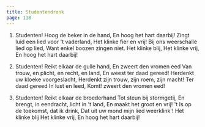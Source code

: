 ```yaml
---
title: Studentendronk
page: 118
---  
```


1.  Studenten! Hoog de beker in de hand,
En hoog het hart daarbij!
Zingt luid een lied voor 't vaderland,
Het klinke fier en vrij!
Bij ons weerschalle lied op lied,
Want enkel boozen zingen niet.
Het klinke blij,
Het klinke vrij,
En hoog het hart daarbij!


2. Studenten! Reikt elkaar de gulle hand,
En zweert den vromen eed
Van trouw, en plicht, en recht, en land,
En weest ter daad gereed!
Herdenkt uw kloeke voorgeslacht,
Herdenkt zijn trouw, zijn roem, zijn macht!
Ter daad gereed
In lust en leed,
Komt! zweert den vromen eed!


3. Studenten! Reikt elkaar de broederhand
Tot steun bij stormgetij,
En brengt, in eendracht, licht in 't land,
En maakt het groot en vrij!
't Is op de toekomst, dat ik drink,
Dat uit uw mond mijn lied weerklink'!
Het klinke blij
Het klinke vrij,
En hoog het hart daarbij!

